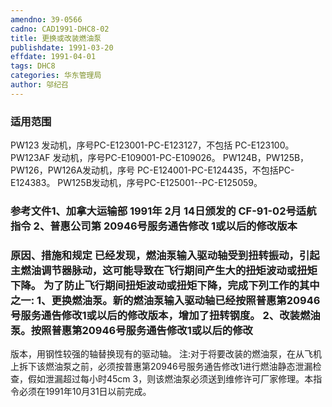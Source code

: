 ```yaml
---
amendno: 39-0566
cadno: CAD1991-DHC8-02
title: 更换或改装燃油泵
publishdate: 1991-03-20
effdate: 1991-04-01
tags: DHC8
categories: 华东管理局
author: 邬纪召
---
```


### 适用范围 
PW123 发动机，序号PC-E123001-PC-E123127，不包括
PC-E123100。 PW123AF 发动机，序号PC-E109001-PC-E109026。 PW124B，PW125B，PW126，PW126A发动机，序号
PC-E124001-PC-E124435，不包括PC-E124383。 PW125B发动机，序号PC-E125001--PC-E125059。

<!--more-->
### 参考文件1、加拿大运输部 1991年 2月 14日颁发的 CF-91-02号适航指令 2、普惠公司第 20946号服务通告修改 1或以后的修改版本

### 原因、措施和规定     已经发现，燃油泵输入驱动轴受到扭转振动，引起主燃油调节器脉动，这可能导致在飞行期间产生大的扭矩波动或扭矩下降。     为了防止飞行期间扭矩波动或扭矩下降，完成下列工作的其中之一: 1、更换燃油泵。新的燃油泵输入驱动轴已经按照普惠第20946号服务通告修改1或以后的修改版本，增加了扭转钢度。     2、改装燃油泵。按照普惠第20946号服务通告修改1或以后的修改
  
版本，用钢性较强的轴替换现有的驱动轴。 
    注:对于将要改装的燃油泵，在从飞机上拆下该燃油泵之前，必须按普惠第20946号服务通告修改1进行燃油静态泄漏检查，假如泄漏超过每小时45cm 3，则该燃油泵必须送到维修许可厂家修理。本指令必须在1991年10月31日以前完成。
